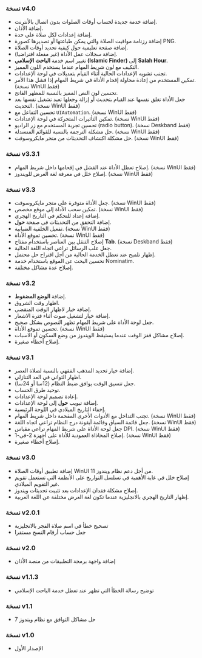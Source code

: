 ﻿### نسخة v4.0

- إضافة خدمة جديدة لحساب أوقات الصلوات بدون اتصال بالأنترنت.
- إضافة الأذان.
- إضافة إعدادات لكل صلاة على حدة.
- إضافة رزنامة مواقيت الصلاة والتي يمكن طباعتها أو تصديرها كصورة PNG.
- إضافة صفحة تعليمية حول كيفية تحديد أوقات الصلاة.
- إضافة سجلات عمل الأداة (غير مفعلة افتراضيا).
- تغيير اسم خدمة **الباحث الإسلامي (Islamic Finder)** إلى **Salah Hour**.
- التكيف مع لون شريط المهام عندما يستحدم اللون المميز.
- تجنب تشويه الإعدادات الحالية أثناء القيام بتعديلات في لوحة الإعدادات.
- تمكين المستخدم من إعادة محاولة إقحام الأداة في شريط المهام إذا فشل هذا الأمر. (نسخة WinUI فقط)
- تحسين لون النص المميز بالنسبة للمظهر الفاتح.
- جعل الأداة تغلق نفسها عند القيام بتحديث أو إزالة وجعلها تعيد تشغيل نفسها بعد التحديث. (نسخة WinUI فقط)
- تحسين التفاعل مع `UIAutomation`. (نسخة WinUI فقط)
- تمكين التأثيرات المتحركة في لوحة الإعدادات. (نسخة WinUI فقط)
- تحسين تجربة المستخدم مع زر الراديو (radio button). (نسخة Deskband فقط)
- حل مشكلة الترجمة بالنسبة للقوائم المنسدلة. (نسخة WinUI فقط)
- حل مشكلة اكتشاف التحديثات من متجر مايكروسوفت. (نسخة WinUI فقط)

### نسخة v3.3.1

- إصلاح تعطل الأداة عند الفشل في إقحامها داخل شريط المهام. (نسخة WinUI فقط)
- إصلاح خلل في معرفة لغة العرض للويندوز. (نسخة WinUI فقط)

### نسخة v3.3

- جعل الأداة متوفرة على متجر مايكروسوفت. (نسخة WinUI فقط)
- تمكين سحب الأداة إلى موقع مخصص. (نسخة WinUI فقط)
- إضافة إعداد للتحكم في التاريخ الهجري.
- إضافة التحقق من التحديثات في صفحة **حول**.
- تفعيل الخلفية الضبابية. (نسخة WinUI فقط)
- تحسين تموقع الأداة. (نسخة WinUI فقط)
- إصلاح التنقل بين العناصر باستخدام مفتاح **Tab**. (نسخة Deskband فقط)
- جعل علب الرسائل تراعي اتجاه اللغة الحالية.
- إظهار تلميح عند تعطل الخدمة الحالية من أجل اقتراح حل محتمل.
- تحسين البحث عن الموقع باستخدام خدمة Nominatim.
- إصلاح عدة مشاكل مختلفة.

### نسخة v3.2

- إضافة **الوضع المضغوط**.
- اظهار وقت الشروق.
- إضافة خيار لاظهار الوقت المنقضي.
- إضافة خيار لتشغيل صوت أثناء فترة الاشعار.
- جعل لوحة الأداة على شريط المهام تظهر النصوص بشكل صحيح.
- تحسين تموقع الأداة. (نسخة WinUI فقط)
- إصلاح مشاكل قفز الوقت عندما يستيقظ الويندوز من وضع السكون أو الاسبات.
- إصلاح أخطاء صغيرة.

### نسخة v3.1

- إضافة خيار تحديد المذهب الفقهي بالنسبة لصلاة العصر.
- اظهار الثواني في العد التنازلي.
- جعل تنسيق الوقت يوافق ضبط النظام (12سا أو 24سا).
- توحيد طرق الحساب.
- إعادة تصميم لوحة الإعدادات.
- إضافة تبويب **حول** إلى لوحة الإعدادات.
- إخفاء التاريخ الميلادي في اللوحة الرئيسية.
- تجنب التداخل مع الأدوات الأخرى المقحمة داخل شريط المهام. (نسخة WinUI فقط)
- جعل قائمة السياق وقائمة أيقونة درج النظام تراعي اتجاه اللغة. (نسخة WinUI فقط)
- جعل لوحة الأداة على شريط المهام تراعي مقياس DPI. (نسخة WinUI فقط)
- إصلاح المحاذاة العمودية للأداة على أجهزة 2-في-1. (نسخة WinUI فقط)
- إصلاح أخطاء صغيرة.

### نسخة v3.0

- إضافة تطبيق أوقات الصلاة WinUI من أجل دعم نظام ويندوز 11.
- إصلاح خلل في غاية الأهمية في تسلسل التواريخ على الأنظمة التي تستعمل تقويم غير التقويم الميلادي.
- إصلاح مشكلة فقدان الإعدادات بعد تثبيت تحديثات ويندوز.
- إظهار التاريخ الهجري بالانجليزية عندما تكون لغة العرض مختلفة عن اللغة العربية.

### نسخة v2.0.1

- تصحيح خطأ في اسم صلاة الفجر بالانجليزية
- جعل حساب أرقام النسخ مستقرا

### نسخة v2.0

- إضافة واجهة برمجة التطبيقات من منصة الأذان

### نسخة v1.1.3

- توضيح رسالة الخطأ التي تظهر عند تعطل خدمة الباحث الإسلامي

### نسخة v1.1

- حل مشاكل التوافق مع نظام ويندوز 7

### نسخة v1.0

- الإصدار الأول